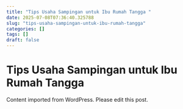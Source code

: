 ```yaml
---
title: "Tips Usaha Sampingan untuk Ibu Rumah Tangga "
date: 2025-07-08T07:36:40.325788
slug: "tips-usaha-sampingan-untuk-ibu-rumah-tangga"
categories: []
tags: []
draft: false
---
```


# Tips Usaha Sampingan untuk Ibu Rumah Tangga 

Content imported from WordPress. Please edit this post.

